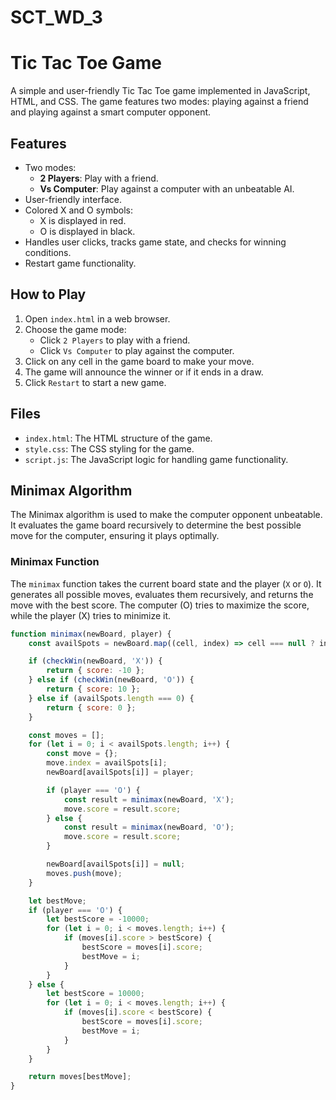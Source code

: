 # SCT_WD_3


# Tic Tac Toe Game

A simple and user-friendly Tic Tac Toe game implemented in JavaScript, HTML, and CSS. The game features two modes: playing against a friend and playing against a smart computer opponent.

## Features

- Two modes: 
  - **2 Players**: Play with a friend.
  - **Vs Computer**: Play against a computer with an unbeatable AI.
- User-friendly interface.
- Colored X and O symbols:
  - X is displayed in red.
  - O is displayed in black.
- Handles user clicks, tracks game state, and checks for winning conditions.
- Restart game functionality.

## How to Play

1. Open `index.html` in a web browser.
2. Choose the game mode: 
   - Click `2 Players` to play with a friend.
   - Click `Vs Computer` to play against the computer.
3. Click on any cell in the game board to make your move.
4. The game will announce the winner or if it ends in a draw.
5. Click `Restart` to start a new game.

## Files

- `index.html`: The HTML structure of the game.
- `style.css`: The CSS styling for the game.
- `script.js`: The JavaScript logic for handling game functionality.

## Minimax Algorithm

The Minimax algorithm is used to make the computer opponent unbeatable. It evaluates the game board recursively to determine the best possible move for the computer, ensuring it plays optimally.

### Minimax Function

The `minimax` function takes the current board state and the player (`X` or `O`). It generates all possible moves, evaluates them recursively, and returns the move with the best score. The computer (O) tries to maximize the score, while the player (X) tries to minimize it.

```javascript
function minimax(newBoard, player) {
    const availSpots = newBoard.map((cell, index) => cell === null ? index : null).filter(v => v !== null);

    if (checkWin(newBoard, 'X')) {
        return { score: -10 };
    } else if (checkWin(newBoard, 'O')) {
        return { score: 10 };
    } else if (availSpots.length === 0) {
        return { score: 0 };
    }

    const moves = [];
    for (let i = 0; i < availSpots.length; i++) {
        const move = {};
        move.index = availSpots[i];
        newBoard[availSpots[i]] = player;

        if (player === 'O') {
            const result = minimax(newBoard, 'X');
            move.score = result.score;
        } else {
            const result = minimax(newBoard, 'O');
            move.score = result.score;
        }

        newBoard[availSpots[i]] = null;
        moves.push(move);
    }

    let bestMove;
    if (player === 'O') {
        let bestScore = -10000;
        for (let i = 0; i < moves.length; i++) {
            if (moves[i].score > bestScore) {
                bestScore = moves[i].score;
                bestMove = i;
            }
        }
    } else {
        let bestScore = 10000;
        for (let i = 0; i < moves.length; i++) {
            if (moves[i].score < bestScore) {
                bestScore = moves[i].score;
                bestMove = i;
            }
        }
    }

    return moves[bestMove];
}

